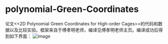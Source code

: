 # polynomial-Green-Coordinates

论文<<2D Polynomial Green Coordinates for High-order Cages>>的代码和数据以及比较实验。框架来自于傅孝明老师，编译见傅孝明老师主页。编译成功后得到如下界面：
![image](https://github.com/user-attachments/assets/24fd187b-8923-423f-96cb-99711409bf71)

